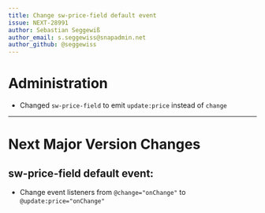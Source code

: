 ```yaml
---
title: Change sw-price-field default event
issue: NEXT-28991
author: Sebastian Seggewiß
author_email: s.seggewiss@snapadmin.net
author_github: @seggewiss
---
```

# Administration
* Changed `sw-price-field` to emit `update:price` instead of `change`
___
# Next Major Version Changes
## sw-price-field default event:
* Change event listeners from `@change="onChange"` to `@update:price="onChange"`

